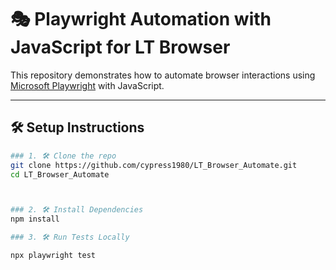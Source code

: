 # 🎭 Playwright Automation with JavaScript for LT Browser

This repository demonstrates how to automate browser interactions using [Microsoft Playwright](https://playwright.dev/) with JavaScript.

---

## 🛠️ Setup Instructions


```bash
### 1. 🛠️ Clone the repo
git clone https://github.com/cypress1980/LT_Browser_Automate.git
cd LT_Browser_Automate



### 2. 🛠️ Install Dependencies
npm install

### 3. 🛠️ Run Tests Locally

npx playwright test
